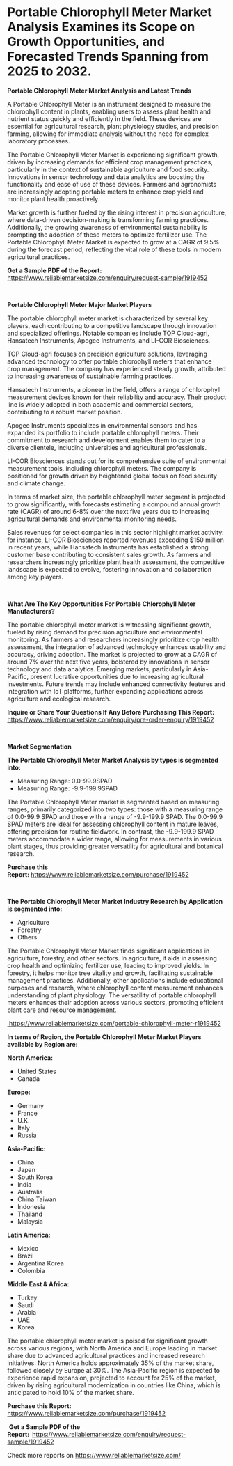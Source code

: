 <p><h1>Portable Chlorophyll Meter Market Analysis Examines its Scope on Growth Opportunities, and Forecasted Trends Spanning from 2025 to 2032.</h1></p><p><strong>Portable Chlorophyll Meter Market Analysis and Latest Trends</strong></p>
<p><p>A Portable Chlorophyll Meter is an instrument designed to measure the chlorophyll content in plants, enabling users to assess plant health and nutrient status quickly and efficiently in the field. These devices are essential for agricultural research, plant physiology studies, and precision farming, allowing for immediate analysis without the need for complex laboratory processes.</p><p>The Portable Chlorophyll Meter Market is experiencing significant growth, driven by increasing demands for efficient crop management practices, particularly in the context of sustainable agriculture and food security. Innovations in sensor technology and data analytics are boosting the functionality and ease of use of these devices. Farmers and agronomists are increasingly adopting portable meters to enhance crop yield and monitor plant health proactively.</p><p>Market growth is further fueled by the rising interest in precision agriculture, where data-driven decision-making is transforming farming practices. Additionally, the growing awareness of environmental sustainability is prompting the adoption of these meters to optimize fertilizer use. The Portable Chlorophyll Meter Market is expected to grow at a CAGR of 9.5% during the forecast period, reflecting the vital role of these tools in modern agricultural practices.</p></p>
<p><strong>Get a Sample PDF of the Report:&nbsp;</strong> <a href="https://www.reliablemarketsize.com/enquiry/request-sample/1919452?utm_campaign=2538&utm_medium=2&utm_source=Github&utm_content=ia&utm_term=20022025&utm_id=portable-chlorophyll-meter">https://www.reliablemarketsize.com/enquiry/request-sample/1919452</a></p>
<p>&nbsp;</p>
<p><strong>Portable Chlorophyll Meter Major Market Players</strong></p>
<p><p>The portable chlorophyll meter market is characterized by several key players, each contributing to a competitive landscape through innovation and specialized offerings. Notable companies include TOP Cloud-agri, Hansatech Instruments, Apogee Instruments, and LI-COR Biosciences.</p><p>TOP Cloud-agri focuses on precision agriculture solutions, leveraging advanced technology to offer portable chlorophyll meters that enhance crop management. The company has experienced steady growth, attributed to increasing awareness of sustainable farming practices.</p><p>Hansatech Instruments, a pioneer in the field, offers a range of chlorophyll measurement devices known for their reliability and accuracy. Their product line is widely adopted in both academic and commercial sectors, contributing to a robust market position.</p><p>Apogee Instruments specializes in environmental sensors and has expanded its portfolio to include portable chlorophyll meters. Their commitment to research and development enables them to cater to a diverse clientele, including universities and agricultural professionals.</p><p>LI-COR Biosciences stands out for its comprehensive suite of environmental measurement tools, including chlorophyll meters. The company is positioned for growth driven by heightened global focus on food security and climate change.</p><p>In terms of market size, the portable chlorophyll meter segment is projected to grow significantly, with forecasts estimating a compound annual growth rate (CAGR) of around 6-8% over the next five years due to increasing agricultural demands and environmental monitoring needs.</p><p>Sales revenues for select companies in this sector highlight market activity: for instance, LI-COR Biosciences reported revenues exceeding $150 million in recent years, while Hansatech Instruments has established a strong customer base contributing to consistent sales growth. As farmers and researchers increasingly prioritize plant health assessment, the competitive landscape is expected to evolve, fostering innovation and collaboration among key players.</p></p>
<p>&nbsp;</p>
<p><strong>What Are The Key Opportunities For Portable Chlorophyll Meter Manufacturers?</strong></p>
<p><p>The portable chlorophyll meter market is witnessing significant growth, fueled by rising demand for precision agriculture and environmental monitoring. As farmers and researchers increasingly prioritize crop health assessment, the integration of advanced technology enhances usability and accuracy, driving adoption. The market is projected to grow at a CAGR of around 7% over the next five years, bolstered by innovations in sensor technology and data analytics. Emerging markets, particularly in Asia-Pacific, present lucrative opportunities due to increasing agricultural investments. Future trends may include enhanced connectivity features and integration with IoT platforms, further expanding applications across agriculture and ecological research.</p></p>
<p><strong>Inquire or Share Your Questions If Any Before Purchasing This Report:</strong> <a href="https://www.reliablemarketsize.com/enquiry/pre-order-enquiry/1919452?utm_campaign=2538&utm_medium=2&utm_source=Github&utm_content=ia&utm_term=20022025&utm_id=portable-chlorophyll-meter">https://www.reliablemarketsize.com/enquiry/pre-order-enquiry/1919452</a></p>
<p>&nbsp;</p>
<p><strong>Market Segmentation</strong></p>
<p><strong>The Portable Chlorophyll Meter Market Analysis by types is segmented into:</strong></p>
<p><ul><li>Measuring Range: 0.0-99.9SPAD</li><li>Measuring Range: -9.9-199.9SPAD</li></ul></p>
<p><p>The Portable Chlorophyll Meter market is segmented based on measuring ranges, primarily categorized into two types: those with a measuring range of 0.0-99.9 SPAD and those with a range of -9.9-199.9 SPAD. The 0.0-99.9 SPAD meters are ideal for assessing chlorophyll content in mature leaves, offering precision for routine fieldwork. In contrast, the -9.9-199.9 SPAD meters accommodate a wider range, allowing for measurements in various plant stages, thus providing greater versatility for agricultural and botanical research.</p></p>
<p><strong>Purchase this Report:&nbsp;</strong><a href="https://www.reliablemarketsize.com/purchase/1919452?utm_campaign=2538&utm_medium=2&utm_source=Github&utm_content=ia&utm_term=20022025&utm_id=portable-chlorophyll-meter">https://www.reliablemarketsize.com/purchase/1919452</a></p>
<p>&nbsp;</p>
<p><strong>The Portable Chlorophyll Meter Market Industry Research by Application is segmented into:</strong></p>
<p><ul><li>Agriculture</li><li>Forestry</li><li>Others</li></ul></p>
<p><p>The Portable Chlorophyll Meter Market finds significant applications in agriculture, forestry, and other sectors. In agriculture, it aids in assessing crop health and optimizing fertilizer use, leading to improved yields. In forestry, it helps monitor tree vitality and growth, facilitating sustainable management practices. Additionally, other applications include educational purposes and research, where chlorophyll content measurement enhances understanding of plant physiology. The versatility of portable chlorophyll meters enhances their adoption across various sectors, promoting efficient plant care and resource management.</p></p>
<p><a href="https://www.reliablemarketsize.com/portable-chlorophyll-meter-r1919452?utm_campaign=2538&utm_medium=2&utm_source=Github&utm_content=ia&utm_term=20022025&utm_id=portable-chlorophyll-meter">&nbsp;https://www.reliablemarketsize.com/portable-chlorophyll-meter-r1919452</a></p>
<p><strong>In terms of Region, the Portable Chlorophyll Meter Market Players available by Region are:</strong></p>
<p>
    <p> <strong> North America: </strong>
        <ul>
            <li>United States</li>
            <li>Canada</li>
        </ul>
        </p> 
    <p> <strong> Europe: </strong>
        <ul>
            <li>Germany</li>
            <li>France</li>
            <li>U.K.</li>
            <li>Italy</li>
            <li>Russia</li>
        </ul>
        </p> 
    <p> <strong> Asia-Pacific: </strong>
        <ul>
            <li>China</li>
            <li>Japan</li>
            <li>South Korea</li>
            <li>India</li>
            <li>Australia</li>
            <li>China Taiwan</li>
            <li>Indonesia</li>
            <li>Thailand</li>
            <li>Malaysia</li>
        </ul>
        </p> 
    <p> <strong> Latin America: </strong>
        <ul>
            <li>Mexico</li>
            <li>Brazil</li>
            <li>Argentina Korea</li>
            <li>Colombia</li>
        </ul>
        </p> 
    <p> <strong> Middle East & Africa: </strong>
        <ul>
            <li>Turkey</li>
            <li>Saudi</li>
            <li>Arabia</li>
            <li>UAE</li>
            <li>Korea</li>
        </ul>
    </p>
    </p>
<p><p>The portable chlorophyll meter market is poised for significant growth across various regions, with North America and Europe leading in market share due to advanced agricultural practices and increased research initiatives. North America holds approximately 35% of the market share, followed closely by Europe at 30%. The Asia-Pacific region is expected to experience rapid expansion, projected to account for 25% of the market, driven by rising agricultural modernization in countries like China, which is anticipated to hold 10% of the market share.</p></p>
<p><strong>Purchase this Report: </strong><a href="https://www.reliablemarketsize.com/purchase/1919452?utm_campaign=2538&utm_medium=2&utm_source=Github&utm_content=ia&utm_term=20022025&utm_id=portable-chlorophyll-meter">https://www.reliablemarketsize.com/purchase/1919452</a></p>
<p>&nbsp;<strong>Get a Sample PDF of the Report:&nbsp;&nbsp;</strong><a href="https://www.reliablemarketsize.com/enquiry/request-sample/1919452?utm_campaign=2538&utm_medium=2&utm_source=Github&utm_content=ia&utm_term=20022025&utm_id=portable-chlorophyll-meter">https://www.reliablemarketsize.com/enquiry/request-sample/1919452</a></p>
<p><strong></strong></p>
<p>Check more reports on <a href="https://www.reliablemarketsize.com/?utm_campaign=2538&utm_medium=2&utm_source=Github&utm_content=ia&utm_term=20022025&utm_id=portable-chlorophyll-meter">https://www.reliablemarketsize.com/</a></p>